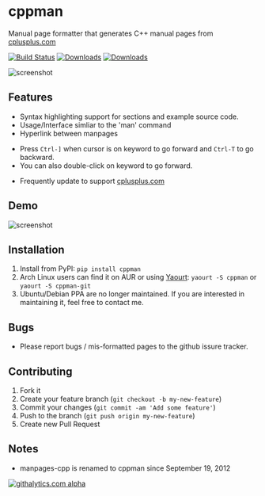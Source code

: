# cppman
Manual page formatter that generates C++ manual pages from [cplusplus.com](http://cplusplus.com/)

[![Build Status](https://travis-ci.org/aitjcize/cppman.png?branch=master)](https://travis-ci.org/aitjcize/cppman) [![Downloads](https://pypip.in/v/cppman/badge.png)](https://crate.io/package/cppman) [![Downloads](https://pypip.in/d/cppman/badge.png)](https://crate.io/package/cppman)

![screenshot](https://raw.github.com/aitjcize/cppman/master/wiki/screenshot.png)

## Features
* Syntax highlighting support for sections and example source code.
* Usage/Interface simliar to the 'man' command
* Hyperlink between manpages
 - Press `Ctrl-]` when cursor is on keyword to go forward and `Ctrl-T` to go backward.
 - You can also double-click on keyword to go forward.
* Frequently update to support [cplusplus.com](http://cplusplus.com/)

## Demo
![screenshot](https://raw.github.com/aitjcize/cppman/master/wiki/demo.gif)

## Installation
1. Install from PyPI:
`pip install cppman`
2. Arch Linux users can find it on AUR or using [Yaourt](https://wiki.archlinux.org/index.php/Yaourt):
`yaourt -S cppman` or `yaourt -S cppman-git`
3. Ubuntu/Debian PPA are no longer maintained. If you are interested in maintaining it, feel free to contact me.

## Bugs
* Please report bugs / mis-formatted pages to the github issure tracker.

## Contributing
1. Fork it
2. Create your feature branch (`git checkout -b my-new-feature`)
3. Commit your changes (`git commit -am 'Add some feature'`)
4. Push to the branch (`git push origin my-new-feature`)
5. Create new Pull Request

## Notes
* manpages-cpp is renamed to cppman since September 19, 2012

[![githalytics.com alpha](https://cruel-carlota.pagodabox.com/d590c9d5f4c2a6dcbaea67a1286d7302 "githalytics.com")](http://githalytics.com/aitjcize/cppman)
